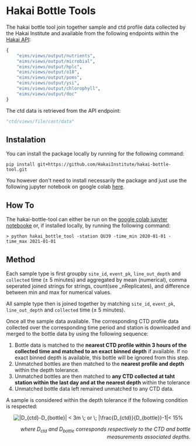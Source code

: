 # Hakai Bottle Tools
The hakai bottle tool join together sample and ctd profile data collected by the Hakai Institute and available from the following endpoints within the [Hakai API](https://github.com/HakaiInstitute/hakai-api):

```python 
{
    "eims/views/output/nutrients",
    "eims/views/output/microbial",
    "eims/views/output/hplc",
    "eims/views/output/o18",
    "eims/views/output/poms",
    "eims/views/output/ysi",
    "eims/views/output/chlorophyll",
    "eims/views/output/doc"
}
```

The ctd data is retrieved from the API endpoint: 
```python
"ctd/views/file/cast/data"
```

## Instalation
You can install the package locally by running for the following command:
```
pip install git+https://github.com/HakaiInstitute/hakai-bottle-tool.git
```
You however don't need to install necessarily the package and just use the following jupyter notebook on google colab [here](https://colab.research.google.com/github/HakaiInstitute/hakai-bottle-tool/blob/master/run_hakai_bottle_tool.ipynb).

## How To
The hakai-bottle-tool can either be run on the [google colab jupyter notebooke](https://colab.research.google.com/github/HakaiInstitute/hakai-bottle-tool/blob/master/run_hakai_bottle_tool.ipynb) or, if installed locally, by running the following command:
```console
> python hakai_bottle_tool -station QU39 -time_min 2020-01-01 -time_max 2021-01-01
```
## Method
Each sample type is first groupby  `site_id`, `event_pk`, `line_out_depth` and `collected` time (± 5 minutes) and aggregated by mean (numerical), comma seperated joined strings for strings, count(see _nReplicates), and difference between min and max for numerical values.

All sample type then is joined together by matching `site_id`, `event_pk`, `line_out_depth` and `collected` time (± 5 minutes).

Once all the sample data available. The corresponding CTD profile data collected over the corresponding time period and station is downloaded and merged to the bottle data by using the following sequence:
1. Bottle data is matched to the **nearest CTD profile within 3 hours of the collected time and matched to an exact binned depth**  if available. If no exact binned depth is available, this bottle will be ignored from this step.
2. Unmatched bottles are then matched to the **nearest profile and depth** within the depth tolerance.
3. Unmatched bottles are then matched to **any CTD collected at taht station within the last day and at the nearest depth** within the tolerance
4. Unmatched bottle data left remained unmatched to any CTD data.

A sample is considered within the depth tolerance if the following condition is respected:
<p align="center" bgcolor=”#800000">
<img src="https://latex.codecogs.com/svg.image?|D_{ctd}-D_{bottle}|&space;<&space;3m&space;\;&space;or&space;\;&space;|\frac{D_{ctd}}{D_{bottle}}-1|<&space;15%" title="|D_{ctd}-D_{bottle}| < 3m \; or \; |\frac{D_{ctd}}{D_{bottle}}-1|< 15%" />
</p>
<p align="right"><em>
where D<sub>ctd</sub> and D<sub>bottle</sub> corresponds respectively to the CTD and bottle measurements associated depths.
</em></p>